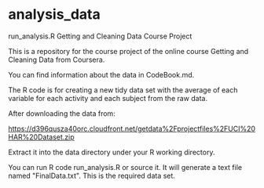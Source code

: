 # analysis_data

run_analysis.R
Getting and Cleaning Data Course Project

This is a repository for the course project of the online course Getting and Cleaning Data from Coursera.

You can find information about the data in CodeBook.md.

The R code is for creating a new tidy data set with the average of each variable for each activity and each subject from the raw data.

After downloading the data from:

https://d396qusza40orc.cloudfront.net/getdata%2Fprojectfiles%2FUCI%20HAR%20Dataset.zip

Extract it into the data directory under your R working directory.

You can run R code run_analysis.R or source it. It will generate a text file named "FinalData.txt". This is the required data set.
